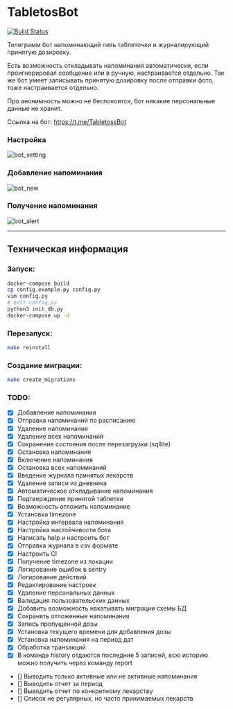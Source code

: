 # TabletosBot
[![Build Status](https://circleci.com/gh/elBroom/TabletosBot.svg?style=shield)](https://circleci.com/gh/elBroom/TabletosBot)

Телеграмм бот напоминающий пить таблеточки и журналирующий принятую дозировку.

Есть возможность откладывать напоминания автоматически, если проигнорировал сообщение или в ручную, настраивается отдельно.
Так же бот умеет записывать принятую дозировку после отправки фото, тоже настраивается отдельно.

Про анонимность можно не беспокоится, бот никакие персональные данные не хранит.

Ссылка на бот: https://t.me/TabletossBot

### Настройка
![bot_setting](./static/bot_setting.png)
### Добавление напоминания
![bot_new](./static/bot_new.png)
### Получение напоминания
![bot_alert](./static/bot_alert.png)

---
## Техническая информация
### Запуск:
```bash
docker-compose build
cp config.example.py config.py
vim config.py
# edit config.py
python3 init_db.py
docker-compose up -d
```

### Перезапуск:
```bash
make reinstall 
```

### Создание миграции:
```bash
make create_migrations 
```

### TODO:
- [x] Добавление напоминания
- [x] Отправка напоминаний по расписанию
- [x] Удаление напоминания
- [x] Удаление всех напоминаний
- [x] Сохранение состояния после перезагрузки (sqllite)
- [x] Остановка напоминания
- [x] Включение напоминания
- [x] Остановка всех напоминаний
- [x] Введение журнала принятых лекарств
- [x] Удаление записи из дневника
- [x] Автоматическое откладывание напоминания
- [x] Подтверждение принятой таблетки
- [x] Возможность отложить напоминание
- [x] Установка timezone
- [x] Настройка интервала напоминания
- [x] Настройка настойчивости бота
- [x] Написать help и настроить бот 
- [x] Отправка журнала в csv формате
- [x] Настроить CI
- [x] Получение timezone из локации
- [x] Логирование ошибок в sentry
- [x] Логирование действий
- [x] Редактирование настроек
- [x] Удаление персональных данных
- [x] Валидация пользовательских данных
- [x] Добавить возможность накатывать миграции схемы БД
- [x] Сохранять отложенные напоминания
- [x] Запись пропущенной дозы
- [x] Установка текущего времени для добавления дозы
- [x] Установка напоминания на период дат
- [x] Обработка транзакций
- [x] В команде history отдаются последние 5 записей, всю историю можно получить через команду report
- [] Выводить только активные или не активные напоминания
- [] Выводить отчет за период
- [] Выводить отчет по конкретному лекарству
- [] Список не регулярных, но часто принимаемых лекарств
